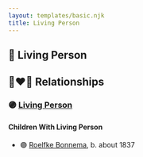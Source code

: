 ```yaml
---
layout: templates/basic.njk
title: Living Person
---
```

## 🔵 Living Person


## 👩‍❤️‍👨 Relationships

### 🟣 [Living Person](/people/8/85927182)

#### Children With Living Person
* 🟣 [Roelfke Bonnema](/people/6/6778152), b. about 1837